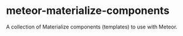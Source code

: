 # meteor-materialize-components
A collection of Materialize components (templates) to use with Meteor.
